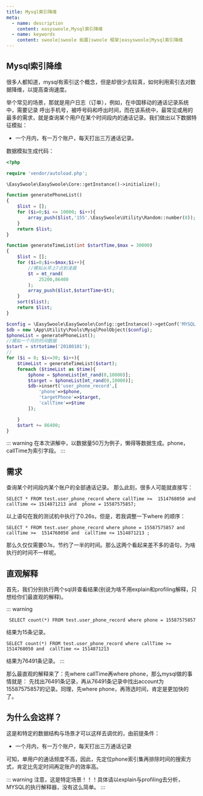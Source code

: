 ```yaml
---
title: Mysql索引降维
meta:
  - name: description
    content: easyswoole,Mysql索引降维
  - name: keywords
    content: swoole|swoole 拓展|swoole 框架|easyswoole|Mysql索引降维
---
```

## Mysql索引降维
很多人都知道，mysql有索引这个概念，但是却很少去较真，如何利用索引去对数据降维，以提高查询速度。

举个常见的场景，那就是用户日志（订单），例如，在中国移动的通话记录系统中，需要记录
呼出手机号，被呼号码和呼出时间，而在该系统中，最常见或用的最多的需求，就是查询某个用户在某个时间段内的通话记录。我们做出以下数据特征模拟：

- 一个月内，有一万个账户，每天打出三万通话记录。

数据模拟生成代码：
```php
<?php

require 'vendor/autoload.php';

\EasySwoole\EasySwoole\Core::getInstance()->initialize();

function generatePhoneList()
{
    $list = [];
    for ($i=0;$i <= 10000; $i++){
        array_push($list,'155'.\EasySwoole\Utility\Random::number(8));
    }
    return $list;
}

function generateTimeList(int $startTime,$max = 30000)
{
    $list = [];
    for ($i=0;$i<=$max;$i++){
        //模拟从早上7点到凌晨
        $t = mt_rand(
            25200,86400
        );
        array_push($list,$startTime+$t);
    }
    sort($list);
    return $list;
}

$config = \EasySwoole\EasySwoole\Config::getInstance()->getConf('MYSQL');
$db = new \App\Utility\Pools\MysqlPoolObject($config);
$phoneList = generatePhoneList();
//模拟一个月的时间数据
$start = strtotime('20180101');
//
for ($i = 0; $i<=30; $i++){
    $timeList = generateTimeList($start);
    foreach ($timeList as $time){
        $phone = $phoneList[mt_rand(0,10000)];
        $target = $phoneList[mt_rand(0,10000)];
        $db->insert('user_phone_record',[
            'phone'=>$phone,
            'targetPhone'=>$target,
            'callTime'=>$time
        ]);

    }
    $start += 86400;
}
```
::: warning 
在本次讲解中，以数据量50万为例子，懒得等数据生成。phone，callTime为索引字段。
:::



## 需求
查询某个时间段内某个账户的全部通话记录。
那么此刻，很多人可能就直接写：
```
SELECT * FROM test.user_phone_record where callTime >=  1514768050 and  callTime <= 1514871213 and  phone = 15587575857;
```
以上语句在我的测试机中执行了0.26s，但是，若我调整一下where 的顺序：
```
SELECT * FROM test.user_phone_record where phone = 15587575857 and callTime >=  1514768050 and  callTime <= 1514871213 ;
```
那么久仅仅需要0.1s，节约了一半的时间。那么这两个看起来差不多的语句，为啥执行的时间不一样呢。

## 直观解释

首先，我们分别执行两个sql并查看结果(别说为啥不用explain和profiling解释，只想给你们最直观的解释)。

::: warning 
```
 SELECT count(*) FROM test.user_phone_record where phone = 15587575857 
```
结果为15条记录。
```
SELECT count(*) FROM test.user_phone_record where callTime >=  1514768050 and  callTime <= 1514871213 
```
结果为76491条记录。
:::


那么最直观的解释来了：先where callTime再where phone，那么mysql做的事情就是：
先找出76491条记录，再从76491条记录中找出account为15587575857的记录。同理，先where phone，再筛选时间，肯定是更加快的了。


## 为什么会这样？
这是和特定的数据结构与场景才可以这样去调优的，由前提条件：

- 一个月内，有一万个账户，每天打出三万通话记录

可知，单用户的通话频度不高，因此，先定位phone索引集再排除时间的搜索方式，肯定比先定时间再定账户的效率高。

::: warning 
注意，这是特定场景！！！具体请以explain与profiling去分析，MYSQL的执行解释器，没有这么简单。
:::

